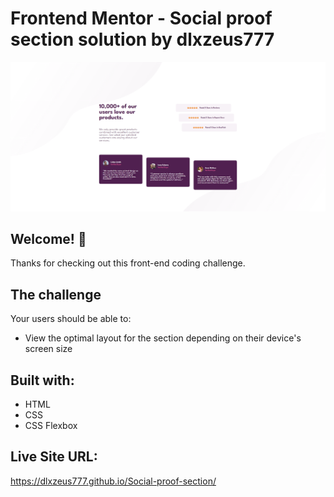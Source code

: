 # Frontend Mentor - Social proof section solution by dlxzeus777

![Design preview for the Social proof section coding challenge](./images/desktop.png)

## Welcome! 👋

Thanks for checking out this front-end coding challenge.


## The challenge

Your users should be able to:

- View the optimal layout for the section depending on their device's screen size

## Built with:

- HTML
- CSS
- CSS Flexbox

## Live Site URL:
https://dlxzeus777.github.io/Social-proof-section/

